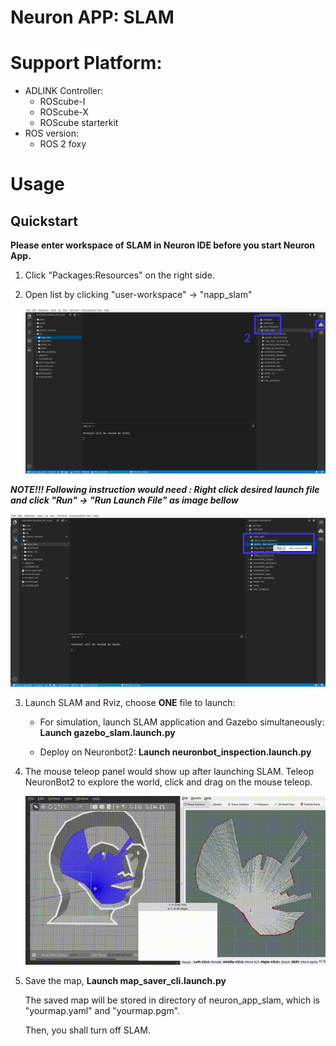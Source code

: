 # Neuron APP: SLAM

# Support Platform:

* ADLINK Controller:
  - ROScube-I
  - ROScube-X
  - ROScube starterkit
* ROS version:
  - ROS 2 foxy

# Usage

## Quickstart

**Please enter workspace of SLAM in Neuron IDE before you start Neuron App.**

1. Click "Packages:Resources" on the right side.

2. Open list by clicking "user-workspace" -> "napp_slam"

     ![](readme_resource/click_resourse_slam.png)


***NOTE!!! Following instruction would need : Right click desired launch file and click "Run" -> "Run Launch File" as image bellow***

   ![](readme_resource/launch_slam.png)

3. Launch SLAM and Rviz, choose **ONE**  file to launch: 

     * For simulation, launch SLAM application and Gazebo simultaneously: **Launch gazebo_slam.launch.py**

     * Deploy on Neuronbot2: **Launch neuronbot_inspection.launch.py**

4. The mouse teleop panel would show up after launching SLAM. Teleop NeuronBot2 to explore the world, click and drag on the mouse teleop.

   ![](readme_resource/mouse_slam.gif)

5. Save the map, **Launch map_saver_cli.launch.py**

   The saved map will be stored in directory of neuron_app_slam, which is "yourmap.yaml" and "yourmap.pgm".

   Then, you shall turn off SLAM.
